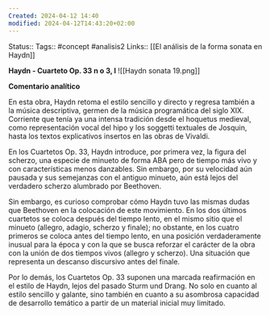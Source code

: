 ```yaml
---
Created: 2024-04-12 14:40
modified: 2024-04-12T14:43:20+02:00
---
```

Status:: 
Tags:: #concept #analisis2 
Links:: [[El análisis de la forma sonata en Haydn]]

**Haydn - Cuarteto Op. 33 n o 3, I**
![[Haydn sonata 19.png]]

**Comentario analítico**

En esta obra, Haydn retoma el estilo sencillo y directo y regresa también a la música descriptiva, germen de la música programática del siglo XIX. Corriente que tenía ya una intensa tradición desde el hoquetus medieval, como representación vocal del hipo y los soggetti textuales de Josquin, hasta los textos explicativos insertos en las obras de Vivaldi.

En los Cuartetos Op. 33, Haydn introduce, por primera vez, la figura del scherzo, una especie de minueto de forma ABA pero de tiempo más vivo y con características menos danzables. Sin embargo, por su velocidad aún pausada y sus semejanzas con el antiguo minueto, aún está lejos del verdadero scherzo alumbrado por Beethoven.

Sin embargo, es curioso comprobar cómo Haydn tuvo las mismas dudas que Beethoven en la colocación de este movimiento. En los dos últimos cuartetos se coloca después del tiempo lento, en el mismo sitio que el minueto (allegro, adagio, scherzo y finale); no obstante, en los cuatro primeros se coloca antes del tiempo lento, en una posición verdaderamente inusual para la época y con la que se busca reforzar el carácter de la obra con la unión de dos tiempos vivos (allegro y scherzo). Una situación que representa un descanso discursivo antes del finale.

Por lo demás, los Cuartetos Op. 33 suponen una marcada reafirmación en el estilo de Haydn, lejos del pasado Sturm und Drang. No solo en cuanto al estilo sencillo y galante, sino también en cuanto a su asombrosa capacidad de desarrollo temático a partir de un material inicial muy limitado.